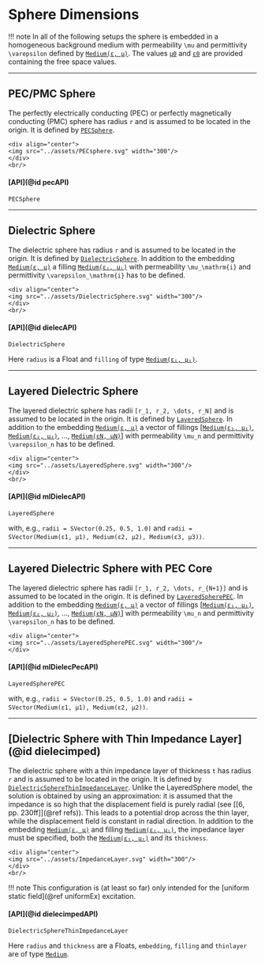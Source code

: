 
# Sphere Dimensions

!!! note
    In all of the following setups the sphere is embedded in a homogeneous background medium with permeability ``\mu`` and permittivity ``\varepsilon`` defined by [`Medium(ε, μ)`](@ref). The values [`μ0`](@ref) and [`ε0`](@ref)  are provided containing the free space values.


---
## PEC/PMC Sphere

The perfectly electrically conducting (PEC) or perfectly magnetically conducting (PMC) sphere has radius ``r`` and is assumed to be located in the origin. It is defined by [`PECSphere`](@ref).
```@raw html
<div align="center">
<img src="../assets/PECsphere.svg" width="300"/>
</div>
<br/>
```

#### [API](@id pecAPI)

```@docs
PECSphere
```


---
## Dielectric Sphere

The dielectric sphere has radius ``r`` and is assumed to be located in the origin. It is defined by [`DielectricSphere`](@ref). In addition to the embedding [`Medium(ε, μ)`](@ref) a filling [`Medium(εᵢ, μᵢ)`](@ref) with permeability ``\mu_\mathrm{i}`` and permittivity ``\varepsilon_\mathrm{i}`` has to be defined. 
```@raw html
<div align="center">
<img src="../assets/DielectricSphere.svg" width="300"/>
</div>
<br/>
```

#### [API](@id dielecAPI)

```@docs
DielectricSphere
```
Here `radius` is a Float and `filling` of type [`Medium(εᵢ, μᵢ)`](@ref).


---
## Layered Dielectric Sphere

The layered dielectric sphere has radii ``[r_1, r_2, \dots, r_N]`` and is assumed to be located in the origin. It is defined by [`LayeredSphere`](@ref). In addition to the embedding [`Medium(ε, μ)`](@ref) a vector of fillings [[`Medium(ε₁, μ₁)`](@ref), [`Medium(ε₂, μ₂)`](@ref), ..., [`Medium(εN, μN)`](@ref)] with permeability ``\mu_n`` and permittivity ``\varepsilon_n`` has to be defined.
```@raw html
<div align="center">
<img src="../assets/LayeredSphere.svg" width="300"/>
</div>
<br/>
```

#### [API](@id mlDielecAPI)

```@docs
LayeredSphere
```
with, e.g., `radii = SVector(0.25, 0.5, 1.0)` and `radii = SVector(Medium(ε1, μ1), Medium(ε2, μ2), Medium(ε3, μ3))`.


---
## Layered Dielectric Sphere with PEC Core

The layered dielectric sphere has radii ``[r_1, r_2, \dots, r_{N+1}]`` and is assumed to be located in the origin. It is defined by [`LayeredSpherePEC`](@ref). In addition to the embedding [`Medium(ε, μ)`](@ref) a vector of fillings [[`Medium(ε₁, μ₁)`](@ref), [`Medium(ε₂, μ₂)`](@ref), ..., [`Medium(εN, μN)`](@ref)] with permeability ``\mu_n`` and permittivity ``\varepsilon_n`` has to be defined.
```@raw html
<div align="center">
<img src="../assets/LayeredSpherePEC.svg" width="300"/>
</div>
```

#### [API](@id mlDielecPecAPI)

```@docs
LayeredSpherePEC
```
with, e.g., `radii = SVector(0.25, 0.5, 1.0)` and `radii = SVector(Medium(ε1, μ1), Medium(ε2, μ2))`.


---
## [Dielectric Sphere with Thin Impedance Layer](@id dielecimped)

The dielectric sphere with a thin impedance layer of thickness ``t`` has radius ``r`` and is assumed to be located in the origin. It is defined by [`DielectricSphereThinImpedanceLayer`](@ref). Unlike the LayeredSphere model, the solution is obtained by using an approximation: it is assumed that the impedance is so high that the displacement field is purely radial (see [[6, pp. 230ff]](@ref refs)). This leads to a potential drop across the thin layer, while the displacement field is constant in radial direction. In addition to the embedding [`Medium(ε, μ)`](@ref) and  filling [`Medium(εᵢ, μᵢ)`](@ref), the impedance layer must be specified, both the [`Medium(εₜ, μₜ)`](@ref) and its `thickness`.  
```@raw html
<div align="center">
<img src="../assets/ImpedanceLayer.svg" width="300"/>
</div>
<br/>
```

!!! note
    This configuration is (at least so far) only intended for the [uniform static field](@ref uniformEx) excitation.

#### [API](@id dielecimpedAPI)

```@docs
DielectricSphereThinImpedanceLayer
```
Here `radius` and `thickness` are a Floats, `embedding`, `filling` and `thinlayer` are of type [`Medium`](@ref).
